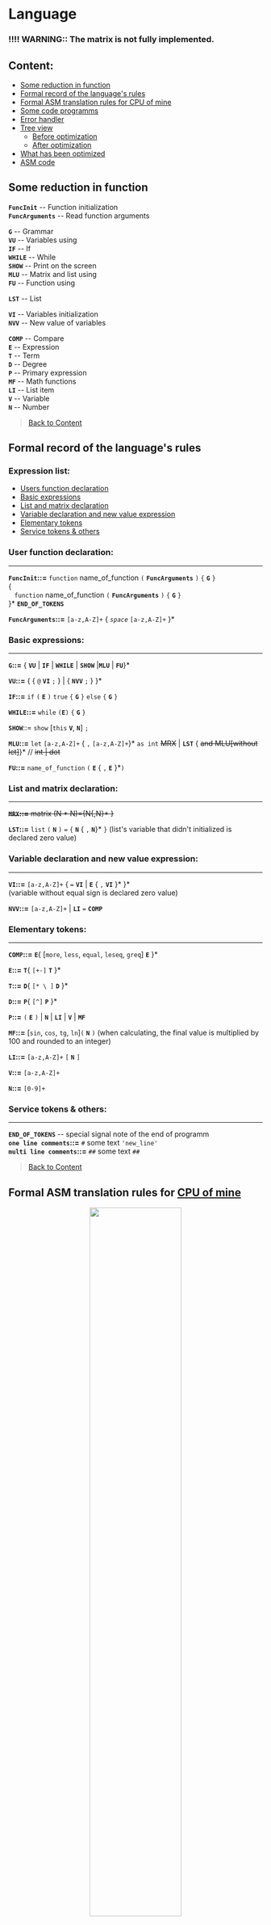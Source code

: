 # Language
### !!!! WARNING:: The matrix is not fully implemented.
## Content:
- [Some reduction in function](#Some-reduction-in-function)	
- [Formal record of the language's rules](#Formal-record-of-the-languages-rules)	
- [Formal ASM translation rules for CPU of mine](#Formal-ASM-translation-rules-for--CPU-of-mine)
- [Some code programms](#Some-code-programms) 
- [Error handler](#Error-handler)
- [Tree view](#Tree-view)	
	- [Before optimization](#Before-optimization)
	- [After optimization](#After-optimization)
- [What has been optimized](#What-has-been-optimized)
- [ASM code](#ASM-code)
## Some reduction in function
**`FuncInit`** -- Function initialization			\
**`FuncArguments`** -- Read function arguments		

**`G`** -- Grammar						\
**`VU`** -- Variables using					\
**`IF`** -- If						\
**`WHILE`** -- While						\
**`SHOW`** -- Print on the screen				\
**`MLU`** -- Matrix and list using				\
**`FU`** -- Function using					

**`LST`** -- List						

**`VI`** -- Variables initialization				\
**`NVV`** -- New value of variables				

**`COMP`** -- Compare						\
**`E`** -- Expression						\
**`T`** -- Term						\
**`D`** -- Degree						\
**`P`** -- Primary expression					\
**`MF`** -- Math functions					\
**`LI`** -- List item						\
**`V`** -- Variable						\
**`N`** -- Number					

>[Back to Content](#content)
## Formal record of the language's rules
### Expression list:
* [Users function declaration](#user-function-declaration)
* [Basic expressions](#basic-expressions)
* [List and matrix declaration](#list-and-matrix-declaration)
* [Variable declaration and new value expression](#variable-declaration-and-new-value-expression)
* [Elementary tokens](#elementary-tokens)
* [Service tokens & others](#service-tokens--others)
### User function declaration:
- - -
**`FuncInit`::=** `function` name_of_function `(` **`FuncArguments`** `)` `{` **`G`** `}`	\
{ \
&nbsp;&nbsp;&nbsp;`function` name_of_function `(` **`FuncArguments`** `)` `{` **`G`** `}`		\
}* **`END_OF_TOKENS`** 

**`FuncArguments`::=** `[a-z,A-Z]+` { _`space`_ `[a-z,A-Z]+` }*
### Basic expressions:
- - -
**`G`::=** { **`VU`** | **`IF`** | **`WHILE`** | **`SHOW`** |**`MLU`** | **`FU`**}* 

**`VU`::=** { { `@` **`VI`** `;` } | { **`NVV`** `;` } }* 

**`IF`::=** `if` `(` **`E`** `)` `true` `{` **`G`** `}` `else` `{` **`G`** `}` 	

**`WHILE`::=** `while` `(`**`E`**`)` `{` **`G`** `}`	

**`SHOW`**::= `show` [`this` **`V`**, **`N`**] `;`		

**`MLU`::=**  `let` `[a-z,A-Z]+` { `,` `[a-z,A-Z]+`}* `as int` ~~MRX~~ | **`LST`** { ~~and MLU[without let]~~}* // ~~int | dot~~ 

**`FU`::=** `name_of_function` `(` **`E`** { `,` **`E`** }*`)`
### List and matrix declaration:
- - -
~~**`MRX`::=** matrix (N * N)={N{,N}* }~~	

**`LST`::=** `list`   `(` **`N`** `)` `=` `{` **`N`** { `,` **`N`**}* `}`
(list's variable  that didn't initialized is declared zero value)
### Variable declaration and new value expression:
- - -
**`VI`::=** `[a-z,A-Z]+` { `=` **`VI`** | **`E`** { `,` **`VI`** }* }*	
(variable without equal sign is declared zero value)	

**`NVV`::=** `[a-z,A-Z]+` | **`LI`** `=` **`COMP`**

### Elementary tokens:
- - -
**`COMP`::=** **`E`**{ [`more`, `less`, `equal`, `leseq`, `greq`] **`E`** }*	

**`E`::=** **`T`**{ `[+-]` **`T`** }*	

**`T`::=** **`D`**{ `[* \ ]` **`D`** }*	

**`D`::=** **`P`**{ `[^]` **`P`** }*	

**`P`::=** `(` **`E`** `)` | **`N`** | **`LI`** | **`V`** | **`MF`**	

**`MF`::=** [`sin`, `cos`, `tg`, `ln`]`(` **`N`** `)` (when calculating, the final value is multiplied by 100 and rounded to an integer)	

**`LI`::=** `[a-z,A-Z]+` `[` **`N`** `]`

**`V`::=** `[a-z,A-Z]+`	

**`N`::=** `[0-9]+`	
### Service tokens & others:
- - -
**`END_OF_TOKENS`** -- special signal note of the end of programm	\
**`one line comments`::=** `#` some text `'new_line'`	\
**`multi line comments`::=** `##` some text `##`

>[Back to Content](#content)
## Formal ASM translation rules for  [CPU of mine](https://github.com/UniverTime/CPU)
<p align="center">
	<img src="README/if_while.png" 
		width="60%" 
		style="background-color: transparent;"
<p>

>[Back to Content](#content)
## Some code programms
```
function examle ( argA argB)
{
  @bec = all = (1 + 2 + argA), x = y = 1, regC;
  
  @zero;

  if ( 12 )
  true
  {
    bec = 3 * 1 - 2;
  }
  else
  {}

  while ( bec )
  { 
    @DF;
  }

  let OneList   as
     #TwoList   as 
     #ThreeList as
  int list (3) = {2 + 1 * 13 - 12 - bec, 24}

  bec = 1;
}

function main () 
{
  @Zero;
  
  Zero = 1 more Zero + ln(10) / 100;

  let ThreeList as
  int list (3) = {2, 24}

  #ThreeList[1] = ThreeList[1] + 111;

  Zero = ThreeList[1] + 111;

  show this ThreeList;

  if(Zero) true{}
  else
  {
    show this Zero;
  }

  show 345;

  examle (1, ThreeList[2])
}
```

>[Back to Content](#content)
 
## Error handler

**If you made any mistakes during the writing process (such as incorrect type or forgot to declare a variable, specified an incorrect function name, etc.), then on the command line, you will see the type of problem and in detail where it is located.**

### Looks like:

```
----     ERRORS     ----

noValue_examle ;
 ^
 ^ error here
Line 7, Column 10

variable noValue_examle didn't initialize.
```

 >[Back to Content](#content)

## Tree view
> ### **Before the conversion to ASM code begins, the tree undergoes preliminary optimization (removing empty blocks, collapsing constants, and others).**
### Before optimization:
![](README/Examples/unoptimizedDumpTree.png)
### After optimization:
![](README/Examples/dump.png)
## What has been optimized?
### Unoptimized
>![](README/Examples/unoptimized.png)

### Optimized
>![](README/Examples/optimized.png)

>[Back to Content](#content)
## ASM code
```
PUSH 0
POP [15]

PUSH [15]
PUSH 2
ADD

PUSH 1
	JA IF_END0
PUSH 0

JMP IF_FALSE0
	IF_END0:
PUSH 1

	IF_FALSE0:
POP [15]

PUSH 2
POP [16]

PUSH 24
POP [17]

PUSH 0
POP [18]

PUSH 3
POP [19]

PUSH [17]
PUSH 111
ADD

POP [15]

PUSH [19]
OUT

PUSH [15]
PUSH 0
 	JB IF_FALSE1

	JMP IF_END1
	IF_FALSE1:

PUSH [15]
OUT

	IF_END1:

PUSH 345
OUT

PUSH [18]

CALL examle
HLT


examle:

POP [2]
POP [1]

PUSH 3
PUSH [1]
ADD

POP [4]

PUSH [4]
POP [3]

PUSH 1
POP [6]

PUSH [6]
POP [5]

PUSH 0
POP [7]

PUSH 0
POP [8]

PUSH 12
PUSH 0
 	JB IF_FALSE2

PUSH 1
POP [3]

	JMP IF_END2
	IF_FALSE2:

	IF_END2:

	WHILE_HEAD3:

PUSH [3]
PUSH 0
 	JB WHILE_END3

PUSH 0
POP [9]

	JMP WHILE_HEAD3
	WHILE_END3:

PUSH 3
PUSH [3]
SUB

POP [10]

PUSH 24
POP [11]

PUSH 0
POP [12]

PUSH 3
POP [13]

PUSH 1
POP [3]

RET

```
>[Back to Content](#content)
## ©Copyright
<p align="center">
	<img src="README/MIPT_logo/mipt1.png" 
		width="50%" 
		style="background-color: transparent;"
	/>
	<img src="README/MIPT_logo/greyFRKT.png" 
		width="30%"
		style="background-color: transparent;"
	/>
<p>

